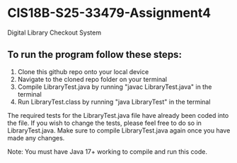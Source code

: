 # CIS18B-S25-33479-Assignment4
Digital Library Checkout System

## To run the program follow these steps:

1. Clone this github repo onto your local device
2. Navigate to the cloned repo folder on your terminal
3. Compile LibraryTest.java by running "javac LibraryTest.java" in the terminal
4. Run LibraryTest.class by running "java LibraryTest" in the terminal

The required tests for the LibraryTest.java file have already been coded into the file. If you wish to change the tests, please feel free to do so in LibraryTest.java. Make sure to compile LibraryTest.java again once you have made any changes.

Note: You must have Java 17+ working to compile and run this code.